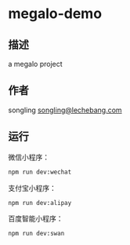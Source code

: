 # megalo-demo

## 描述

a megalo project

## 作者

songling <songling@lechebang.com>

## 运行

微信小程序：

```bash
npm run dev:wechat
```

支付宝小程序：

```bash
npm run dev:alipay
```

百度智能小程序：

```bash
npm run dev:swan
```